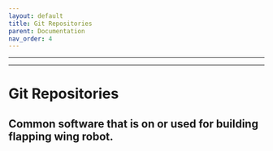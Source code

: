 ```yaml
---
layout: default
title: Git Repositories
parent: Documentation
nav_order: 4
---
```

---
---
# Git Repositories
Common software that is on or used for building flapping wing robot.
---
